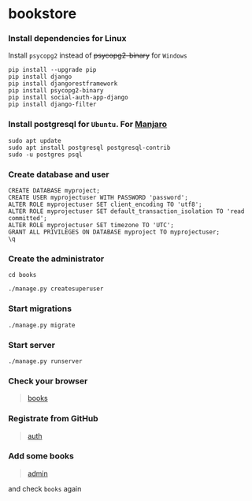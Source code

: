 # bookstore

### Install dependencies for Linux
Install `psycopg2` instead of ~~psycopg2-binary~~ for `Windows`
```shell
pip install --upgrade pip
pip install django
pip install djangorestframework
pip install psycopg2-binary
pip install social-auth-app-django
pip install django-filter
```
### Install postgresql for `Ubuntu`. For [Manjaro](https://gist.github.com/marcorichetta/af0201a74f8185626c0223836cd79cfa)
```shell
sudo apt update
sudo apt install postgresql postgresql-contrib
sudo -u postgres psql
```
### Create database and user
```
CREATE DATABASE myproject;
CREATE USER myprojectuser WITH PASSWORD 'password';
ALTER ROLE myprojectuser SET client_encoding TO 'utf8';
ALTER ROLE myprojectuser SET default_transaction_isolation TO 'read committed';
ALTER ROLE myprojectuser SET timezone TO 'UTC';
GRANT ALL PRIVILEGES ON DATABASE myproject TO myprojectuser;
\q
```
### Create the administrator
```shell
cd books
```
```shell
./manage.py createsuperuser
```
### Start migrations
```shell
./manage.py migrate
```
### Start server
```shell
./manage.py runserver
```
### Check your browser 
>[books](http://127.0.0.1:8000/book/?format=json)
### Registrate from GitHub
>[auth](http://127.0.0.1:8000/auth)
### Add some books
>[admin](http://127.0.0.1:8000/admin)

and check `books` again

